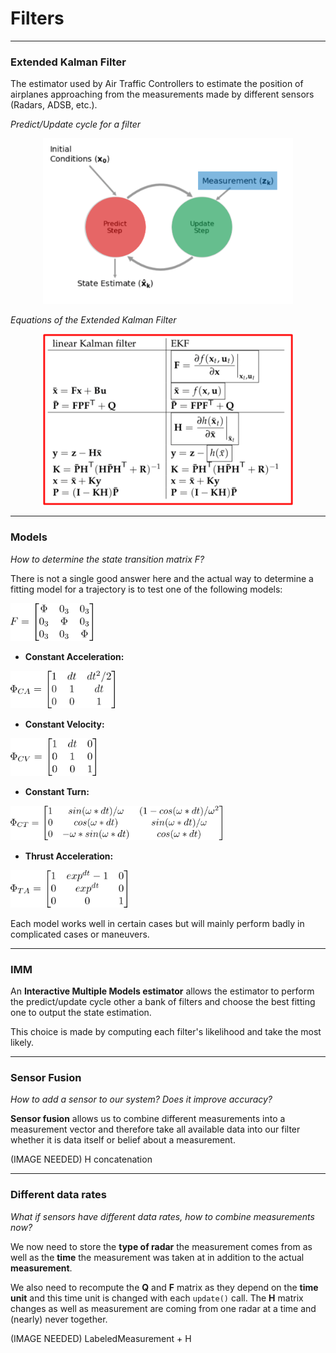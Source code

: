 # Filters

---

### Extended Kalman Filter

The estimator used by Air Traffic Controllers to estimate the position
of airplanes approaching from the measurements made by different sensors
(Radars, ADSB, etc.).

*Predict/Update cycle for a filter*  
<p align="center">
  <img src="../../images/cycle.png" width="400">
</p>

*Equations of the Extended Kalman Filter*  
<p align="center">
  <img src="../../images/filter_equations.png" width="400">
</p>


---

### Models

*How to determine the state transition matrix F?*  

There is not a single good answer here and the actual way to determine a
fitting model for a trajectory is to test one of the following models:

<img src="../../images/F.png" height="60">  

* **Constant Acceleration:**  
<img src="../../images/phiCA.png" height="60">

* **Constant Velocity:**  
<img src="../../images/phiCV.png" height="60">

* **Constant Turn:**  
<img src="../../images/phiCT.png" height="55">

* **Thrust Acceleration:**  
<img src="../../images/phiTA.png" height="60">

Each model works well in certain cases but will mainly perform badly in
complicated cases or maneuvers.

---

### IMM
An **Interactive Multiple Models estimator** allows the estimator to
perform the predict/update cycle other a bank of filters and choose the
best fitting one to output the state estimation.

This choice is made by computing each filter's likelihood and take the most
likely.

---

### Sensor Fusion

*How to add a sensor to our system? Does it improve accuracy?*  

**Sensor fusion** allows us to combine different measurements into
a measurement vector and therefore take all available data into our
filter whether it is data itself or belief about a measurement.

(IMAGE NEEDED) H concatenation

---

### Different data rates

*What if sensors have different data rates, how to combine measurements now?*

We now need to store the **type of radar** the measurement comes from as
well as the **time** the measurement was taken at in addition to the actual
**measurement**.

We also need to recompute the **Q** and **F** matrix as they depend on the
**time unit** and this time unit is changed with each `update()` call.
The **H** matrix changes as well as measurement are coming from one radar
at a time and (nearly) never together.

(IMAGE NEEDED) LabeledMeasurement + H
